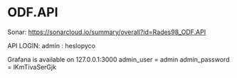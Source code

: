 # ODF.API
Sonar: https://sonarcloud.io/summary/overall?id=Rades98_ODF.API

API LOGIN: admin : heslopyco

Grafana is available on 127.0.0.1:3000
admin_user = admin
admin_password = lKmTivaSerGjk
